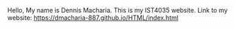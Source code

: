 Hello, My name is Dennis Macharia. This is my IST4035 website.
Link to my website: https://dmacharia-887.github.io/HTML/index.html

